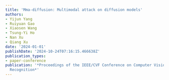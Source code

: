 ```yaml
---
title: 'Mma-diffusion: Multimodal attack on diffusion models'
authors:
- Yijun Yang
- Ruiyuan Gao
- Xiaosen Wang
- Tsung-Yi Ho
- Nan Xu
- Qiang Xu
date: '2024-01-01'
publishDate: '2024-10-24T07:16:15.466638Z'
publication_types:
- paper-conference
publication: '*Proceedings of the IEEE/CVF Conference on Computer Vision and Pattern
  Recognition*'
---
```

